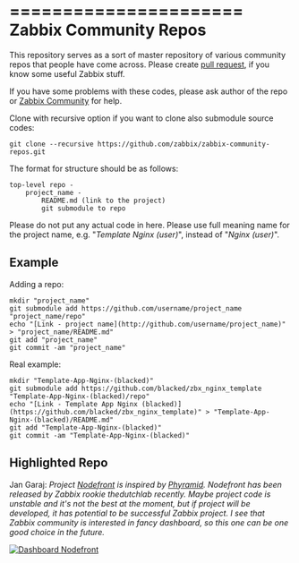 ======================
Zabbix Community Repos
======================

This repository serves as a sort of master repository of various community repos that people have come across.
Please create [pull request](https://help.github.com/articles/creating-a-pull-request/), if you know some useful Zabbix stuff. 

If you have some problems with these codes, please ask author of the repo or [Zabbix Community](http://www.zabbix.com/community.php) for help.

Clone with recursive option if you want to clone also submodule source codes:

    git clone --recursive https://github.com/zabbix/zabbix-community-repos.git 

The format for structure should be as follows:

    top-level repo -
        project_name -
            README.md (link to the project)
            git submodule to repo

Please do not put any actual code in here. Please use full meaning name for the project name, e.g. "*Template Nginx (user)*", instead of "*Nginx (user)*".


## Example

Adding a repo:

    mkdir "project_name"
    git submodule add https://github.com/username/project_name "project_name/repo"
    echo "[Link - project name](http://github.com/username/project_name)" > "project_name/README.md"
    git add "project_name"
    git commit -am "project_name"

Real example:

    mkdir "Template-App-Nginx-(blacked)"
    git submodule add https://github.com/blacked/zbx_nginx_template "Template-App-Nginx-(blacked)/repo"
    echo "[Link - Template App Nginx (blacked)](https://github.com/blacked/zbx_nginx_template)" > "Template-App-Nginx-(blacked)/README.md"
    git add "Template-App-Nginx-(blacked)"
    git commit -am "Template-App-Nginx-(blacked)"


## Highlighted Repo

Jan Garaj: *Project [Nodefront](https://github.com/thedutchlab/nodefront) is inspired by [Phyramid](https://www.phyramid.com/blog/monitoring-servers-at-phyramid/). Nodefront has been released by Zabbix rookie thedutchlab recently. Maybe project code is unstable and it's not the best at the moment, but if project will be developed, it has potential to be successful Zabbix project.
I see that Zabbix community is interested in fancy dashboard, so this one can be one good choice in the future.* 

[![Dashboard Nodefront](https://raw.githubusercontent.com/thedutchlab/nodefront/master/screenshot_v0.0.1.jpg)](https://github.com/thedutchlab/nodefront)

